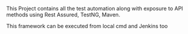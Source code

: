 This Project contains all the test automation along with exposure to API methods using Rest Assured, TestNG, Maven.

This framework can be executed from local cmd and Jenkins too

